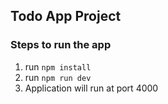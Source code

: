

## Todo App Project

### Steps to run the app

  1. run ```npm install```
  2. run ```npm run dev```
  3. Application will run at port 4000

